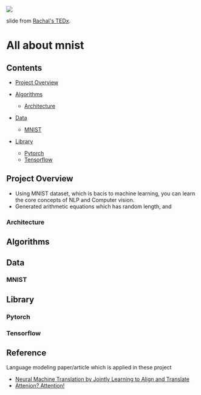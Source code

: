 ![](https://pbs.twimg.com/media/DqAN0T2U8AAvS0Y.jpg)

slide from [Rachal's TEDx](https://www.youtube.com/watch?v=LqjP7O9SxOM).

# All about mnist

## Contents

* [Project Overview](#project-overview)

* [Algorithms](#algorithms)
	* [Architecture](#architecture)
* [Data](#data)
	* [MNIST](#mnist)
* [Library](#library)
	* [Pytorch](#pytorch)
	* [Tensorflow](#tensorflow)

## Project Overview

- Using MNIST dataset, which is bacis to machine learning, you can learn the core concepts of NLP and Computer vision.
- Generated arithmetic equations which has random length, and 

### Architecture

## Algorithms

## Data

### MNIST

## Library

### Pytorch

### Tensorflow

## Reference

Language modeling paper/article which is applied in these project
- [Neural Machine Translation by Jointly Learning to Align and Translate](https://arxiv.org/pdf/1409.0473.pdf)
- [Attenion? Attention!](https://lilianweng.github.io/lil-log/2018/06/24/attention-attention.html)
